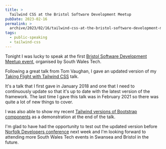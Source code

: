 ```yaml
---
title: >
  Tailwind CSS at the Bristol Software Development Meetup
pubDate: 2023-02-16
permalink: >
  archive/2023/02/16/tailwind-css-at-the-bristol-software-development-meetup
tags:
  - public-speaking
  - tailwind-css
---
```


Tonight I was lucky to speak at the first [Bristol Software Development Meetup event](https://www.meetup.com/south-wales-tech/events/291092930), organised by South Wales Tech.

Following a great talk from Tom Vaughan, I gave an updated version of my [Taking Flight with Tailwind CSS]() talk.

It's a talk that I first gave in January 2018 and one that I need to continuously update so that it's up to date with the latest version of the framework. The last time I gave this talk was in February 2021 so there was quite a lot of new things to cover.

I was also able to show my recent [Tailwind versions of Bootstrap components](https://bootstrap-with-tailwind.oliverdavies.uk) as a demonstration at the end of the talk.

I'm glad to have had the opportunity to test out the updated version before [Norfolk Developers conference](https://nordevcon.com) next week and I'm looking forward to attending more South Wales Tech events in Swansea and Bristol in the future.
